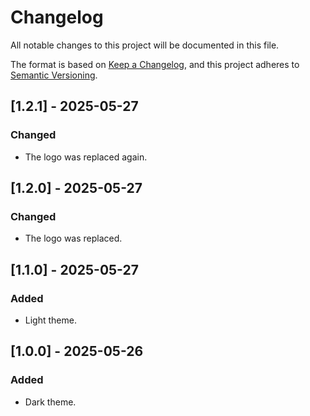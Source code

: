 # Changelog

All notable changes to this project will be documented in this file.

The format is based on [Keep a Changelog](https://keepachangelog.com/en/1.1.0/),
and this project adheres to [Semantic Versioning](https://semver.org/spec/v2.0.0.html).

## [1.2.1] - 2025-05-27

### Changed

- The logo was replaced again.

## [1.2.0] - 2025-05-27

### Changed

- The logo was replaced.

## [1.1.0] - 2025-05-27

### Added

- Light theme.

## [1.0.0] - 2025-05-26

### Added

- Dark theme.
